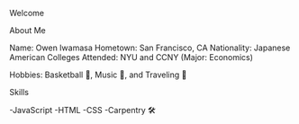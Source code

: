Welcome

About Me

Name: Owen Iwamasa
Hometown: San Francisco, CA
Nationality: Japanese American
Colleges Attended: NYU and CCNY (Major: Economics)

Hobbies: Basketball 🏀, Music 🎹, and Traveling 🚀

Skills

-JavaScript
-HTML
-CSS
-Carpentry 🛠


